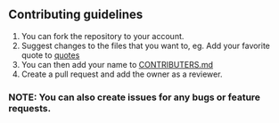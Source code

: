 ## Contributing guidelines

1. You can fork the repository to your account.
2. Suggest changes to the files that you want to, eg. Add your favorite quote to [quotes](./quotes/quotes.ts)
3. You can then add your name to [CONTRIBUTERS.md](./CONTRIBUTERS.md)
4. Create a pull request and add the owner as a reviewer.

### NOTE: You can also create issues for any bugs or feature requests.
